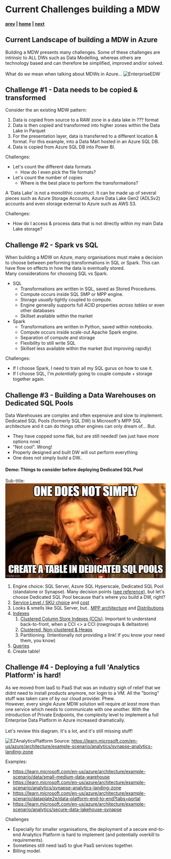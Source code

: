 # Current Challenges building a MDW

#### [prev](./introduction.md) | [home](./readme.md)  | [next](./currentchallenges.md)

## Current Landscape of building a MDW in Azure
Building a MDW presents many challenges. Some of these challenges are intrinsic to ALL DWs such as Data Modelling, whereas others are technology based and can therefore be simplified, improved and/or solved. </br> </br>
What do *we* mean when talking about MDWs in Azure...
![EnterpriseEDW](https://learn.microsoft.com/en-us/azure/architecture/example-scenario/analytics/media/enterprise-bi-scoped-architecture.png 'Enterprise BI Architecture diagram')


## Challenge #1 - Data needs to be copied & transformed 
Consider the an existing MDW pattern:
1. Data is copied from source to a RAW zone in a data lake in ??? format
1. Data is then copied and transformed into higher zones within the Data Lake in  Parquet
1. For the presentation layer, data is transferred to a different location & format. For this example, into a Data Mart hosted in an Azure SQL DB.
1. Data is copied from Azure SQL DB into Power BI.

Challenges: 
* Let's count the different data formats
  * How do I even pick the file formats?
* Let's count the number of copies
  * Where is the best place to perform the transformations?

A 'Data Lake' is not a monolithic construct. It can be made up of several pieces such as Azure Storage Accounts, Azure Data Lake Gen2 (ADLSv2) accounts and even storage external to Azure such as AWS S3.</br>

Challenges:
* How do I access & process data that is not directly within my main Data Lake storage?

## Challenge #2 - Spark vs SQL
When building a MDW on Azure, many organisations must make a decision to choose between performing transformations in SQL or Spark. This can have flow on effects in how the data is eventually stored. </br>
Many considerations for choosing SQL vs Spark.
* SQL
  * Transformations are written in SQL, saved as Stored Procedures.
  * Compute occurs inside SQL SMP or MPP engine.
  * Storage *usually* tightly coupled to compute.
  * Engine generally supports full ACID properties *across tables* or even other databases
  * Skillset available within the market
* Spark
  * Transformations are written in Python, saved within notebooks.
  * Compute occurs inside scale-out Apache Spark engine.
  * Separation of compute and storage
  * Flexibility to still write SQL
  * Skillset less available within the market (but improving rapidly)

Challenges:
* If I choose Spark, I need to train all my SQL gurus on how to use it.
* If I choose SQL, I'm *potentially* going to couple compute + storage together again.

## Challenge #3 - Building a Data Warehouses on Dedicated SQL Pools
Data Warehouses are complex and often expensive and slow to implement. Dedicated SQL Pools (formerly SQL DW) is Microsoft's MPP SQL architecture and it can do things other engines can only dream of... But.

* They have copped some flak, but are still needed! (we just have *more* options now)
* "Not cool". Wrong!
* Properly designed and built DW will out perform everything
* One does not simply build a DW..


#### Demo: Things to consider before deploying Dedicated SQL Pool
Sub-title: 
![OneDoesNotSimpleCreateTable](./Images/OneDoesNotSimplyCreateTable.jpg)
<!-- Purpose of this demo is to talk through some of the knowledge a customer must have before creating their first table. 
Prep: Have a pre-created Dedicated SQL Pool created-->
1. Engine choice: SQL Server, Azure SQL Hyperscale, Dedicated SQL Pool (standalone or Synapse). Many decision points ([see reference](https://learn.microsoft.com/en-us/azure/architecture/data-guide/relational-data/data-warehousing)), but let's choose Dedicated SQL Pool because that's where you build a DW, right?
1. [Service Level / SKU choice](https://learn.microsoft.com/en-us/azure/synapse-analytics/sql-data-warehouse/memory-concurrency-limits#service-levels) and [cost](https://azure.microsoft.com/en-us/pricing/details/synapse-analytics/)
1. Looks & smells like SQL Server, but.. [MPP architecture](https://learn.microsoft.com/en-us/azure/synapse-analytics/sql-data-warehouse/massively-parallel-processing-mpp-architecture#synapse-sql-architecture-components) and [Distributions](https://learn.microsoft.com/en-us/azure/synapse-analytics/sql-data-warehouse/sql-data-warehouse-tables-distribute)
1. [Indexes](https://learn.microsoft.com/en-us/azure/synapse-analytics/sql-data-warehouse/sql-data-warehouse-tables-index)
    1. [Clustered Column Store Indexes (CCIs)](https://learn.microsoft.com/en-us/sql/relational-databases/indexes/columnstore-indexes-overview?view=sql-server-ver16). Important to understand back-to-front, when a CCI <> a CCI (rowgroups & deltastore)
    1. [Clustered, Non-clustered & Heaps](https://learn.microsoft.com/en-us/azure/synapse-analytics/sql-data-warehouse/sql-data-warehouse-tables-overview)
    1. Partitioning. (Intentionally not providing a link! If you know your need them, you know)
1. [Queries](https://learn.microsoft.com/en-us/azure/synapse-analytics/sql-data-warehouse/cheat-sheet)
1. Create table!

## Challenge #4 - Deploying a full 'Analytics Platform' is hard!
As we moved from IaaS to PaaS that was an industry sigh of relief that we didnt need to install products anymore, nor login to a VM. All the "boring" stuff was taken care of by our cloud provider. Phew. </br>
However, every single Azure MDW solution will require *at least* more than one service which needs to communicate with one another. With the introduction of Private Endpoints, the complexity level to implement a full Enterprise Data Platform in Azure increased dramatically. </br> </br>
Let's review this diagram. It's a lot, and it's still missing stuff!

![EZAnalyticsPlatform](https://learn.microsoft.com/en-us/azure/architecture/example-scenario/analytics/media/azure-synapse-landing-zone.svg)
Source: https://learn.microsoft.com/en-us/azure/architecture/example-scenario/analytics/synapse-analytics-landing-zone

Examples: </br>
* https://learn.microsoft.com/en-us/azure/architecture/example-scenario/data/small-medium-data-warehouse
* https://learn.microsoft.com/en-us/azure/architecture/example-scenario/analytics/synapse-analytics-landing-zone 
* https://learn.microsoft.com/en-us/azure/architecture/example-scenario/dataplate2e/data-platform-end-to-end?tabs=portal
* https://learn.microsoft.com/en-us/azure/architecture/example-scenario/analytics/secure-data-lakehouse-synapse


Challenges
* Especially for smaller organisations, the deployment of a secure end-to-end Analytics Platform is hard to implement (and potentially overkill to requirements).
* Sometimes still need IaaS to glue PaaS services together.
* Billing model.


